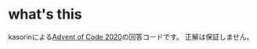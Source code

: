 # what's this

kasorinによる[Advent of Code 2020](https://adventofcode.com/2020/about)の回答コードです。
正解は保証しません。